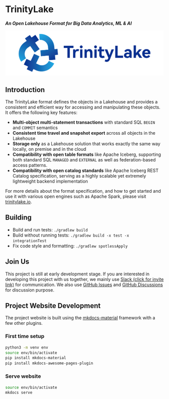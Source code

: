 # TrinityLake

***An Open Lakehouse Format for Big Data Analytics, ML & AI***

![TrinityLake Logo](https://github.com/trinitylake-io/trinitylake/blob/main/docs/logo/blue-text-horizontal.png?raw=true)

## Introduction

The TrinityLake format defines the objects in a Lakehouse and provides a consistent and efficient way for 
accessing and manipulating these objects. It offers the following key features:
- **Multi-object multi-statement transactions** with standard SQL `BEGIN` and `COMMIT` semantics
- **Consistent time travel and snapshot export** across all objects in the Lakehouse
- **Storage only** as a Lakehouse solution that works exactly the same way locally, on premise and in the cloud
- **Compatibility with open table formats** like Apache Iceberg, supporting both standard SQL `MANAGED` and `EXTERNAL` as well as federation-based access patterns.
- **Compatibility with open catalog standards** like Apache Iceberg REST Catalog specification, serving as a highly scalable yet extremely lightweight backend implementation

For more details about the format specification, and how to get started and use it with various open engines such as Apache Spark, 
please visit [trinitylake.io](https://trinitylake.io).

## Building

* Build and run tests: `````./gradlew build`````
* Build without running tests: ```./gradlew build -x test -x integrationTest```
* Fix code style and formatting: ```./gradlew spotlessApply```

## Join Us

This project is still at early development stage. 
If you are interested in developing this project with us together,
we mainly use [Slack (click for invite link)](https://join.slack.com/t/trinitylake/shared_invite/zt-2uukxce7a-CzY3rR9q~3f0PRmm7mgEFw) 
for communication. We also use [GitHub Issues](https://github.com/trinitylake-io/trinitylake/issues) 
and [GitHub Discussions](https://github.com/trinitylake-io/trinitylake/discussions) for discussion purpose. 

## Project Website Development

The project website is built using the [mkdocs-material](https://pypi.org/project/mkdocs-material/) framework with a few other plugins.

### First time setup

```bash
python3 -m venv env
source env/bin/activate
pip install mkdocs-material
pip install mkdocs-awesome-pages-plugin
```

### Serve website

```bash
source env/bin/activate
mkdocs serve
```
